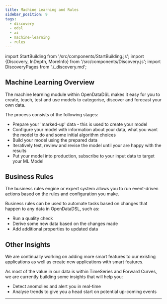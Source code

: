 ```yaml
---
title: Machine Learning and Rules
sidebar_position: 9
tags:
  - discovery
  - odsl
  - ai
  - machine-learning
  - rules
---
```

import StartBuilding from '/src/components/StartBuilding.js';
import {Discovery, InDepth, MoreInfo} from '/src/components/Discovery.js';
import DiscoveryPages from './_discovery.md';

<Discovery text="This discovery guide gives an overview of how you can use our machine learning features to categorise and forecast data or apply business rules for event-driven automation of tasks." />

## Machine Learning Overview 
The machine learning module within OpenDataDSL makes it easy for you to create, teach, test and use models to categorise, discover and forecast your own data.

The process consists of the following stages:
* Prepare your 'marked-up' data - this is used to create your model
* Configure your model with information about your data, what you want the model to do and some initial algorithm choices
* Build your model using the prepared data
* Iteratively test, review and revise the model until your are happy with the results
* Put your model into production, subscribe to your input data to target your ML Model

## Business Rules
The business rules engine or expert system allows you to run event-driven actions based on the rules and configuration you make.

Business rules can be used to automate tasks based on changes that happen to any data in OpenDataDSL, such as:
* Run a quality check
* Derive some new data based on the changes made
* Add additional properties to updated data 

## Other Insights
We are continually working on adding more smart features to our existing applications as well as create new applications with smart features.

As most of the value in our data is within TimeSeries and Forward Curves, we are currently building some insights that will help you:
* Detect anomolies and alert you in real-time
* Analyse trends to give you a head start on potential up-coming events

---

<StartBuilding />
